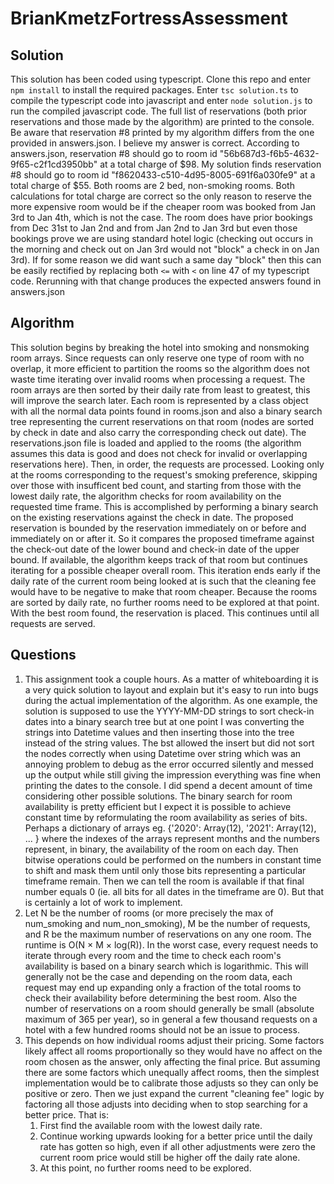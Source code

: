# BrianKmetzFortressAssessment

## Solution

This solution has been coded using typescript. Clone this repo and enter ```npm install``` to install the required packages. Enter ```tsc solution.ts``` to compile the typescript code into javascript and enter ```node solution.js``` to run the compiled javascript code. The full list of reservations (both prior reservations and those made by the algorithm) are printed to the console. Be aware that reservation #8 printed by my algorithm differs from the one provided in answers.json. I believe my answer is correct. According to answers.json, reservation #8 should go to room id "56b687d3-f6b5-4632-9f65-c2f1cd3950bb" at a total charge of $98. My solution finds reservation #8 should go to room id "f8620433-c510-4d95-8005-691f6a030fe9" at a total charge of $55. Both rooms are 2 bed, non-smoking rooms. Both calculations for total charge are correct so the only reason to reserve the more expensive room would be if the cheaper room was booked from Jan 3rd to Jan 4th, which is not the case. The room does have prior bookings from Dec 31st to Jan 2nd and from Jan 2nd to Jan 3rd but even those bookings prove we are using standard hotel logic (checking out occurs in the morning and check out on Jan 3rd would not "block" a check in on Jan 3rd). If for some reason we did want such a same day "block" then this can be easily rectified by replacing both ```<=``` with ```<``` on line 47 of my typescript code. Rerunning with that change produces the expected answers found in answers.json

## Algorithm

This solution begins by breaking the hotel into smoking and nonsmoking room arrays. Since requests can only reserve one type of room with no overlap, it more efficient to partition the rooms so the algorithm does not waste time iterating over invalid rooms when processing a request. The room arrays are then sorted by their daily rate from least to greatest, this will improve the search later. Each room is represented by a class object with all the normal data points found in rooms.json and also a binary search tree representing the current reservations on that room (nodes are sorted by check in date and also carry the corresponding check out date). The reservations.json file is loaded and applied to the rooms (the algorithm assumes this data is good and does not check for invalid or overlapping reservations here). Then, in order, the requests are processed. Looking only at the rooms corresponding to the request's smoking preference, skipping over those with insufficent bed count, and starting from those with the lowest daily rate, the algorithm checks for room availability on the requested time frame. This is accomplished by performing a binary search on the existing reservations against the check in date. The proposed reservation is bounded by the reservation immediately on or before and immediately on or after it. So it compares the proposed timeframe against the check-out date of the lower bound and check-in date of the upper bound. If available, the algorithm keeps track of that room but continues iterating for a possible cheaper overall room. This iteration ends early if the daily rate of the current room being looked at is such that the cleaning fee would have to be negative to make that room cheaper. Because the rooms are sorted by daily rate, no further rooms need to be explored at that point. With the best room found, the reservation is placed. This continues until all requests are served.

## Questions

1. This assignment took a couple hours. As a matter of whiteboarding it is a very quick solution to layout and explain but it's easy to run into bugs during the actual implementation of the algorithm. As one example, the solution is supposed to use the YYYY-MM-DD strings to sort check-in dates into a binary search tree but at one point I was converting the strings into Datetime values and then inserting those into the tree instead of the string values. The bst allowed the insert but did not sort the nodes correctly when using Datetime over string which was an annoying problem to debug as the error occurred silently and messed up the output while still giving the impression everything was fine when printing the dates to the console. I did spend a decent amount of time considering other possible solutions. The binary search for room availability is pretty efficient but I expect it is possible to achieve constant time by reformulating the room availability as series of bits. Perhaps a dictionary of arrays eg. {'2020': Array<Number>(12), '2021': Array<Number>(12), ... } where the indexes of the arrays represent months and the numbers represent, in binary, the availability of the room on each day. Then bitwise operations could be performed on the numbers in constant time to shift and mask them until only those bits representing a particular timeframe remain. Then we can tell the room is available if that final number equals 0 (ie. all bits for all dates in the timeframe are 0). But that is certainly a lot of work to implement.
1. Let N be the number of rooms (or more precisely the max of num_smoking and num_non_smoking), M be the number of requests, and R be the maximum number of reservations on any one room. The runtime is O(N × M × log(R)). In the worst case, every request needs to iterate through every room and the time to check each room's availability is based on a binary search which is logarithmic. This will generally not be the case and depending on the room data, each request may end up expanding only a fraction of the total rooms to check their availability before determining the best room. Also the number of reservations on a room should generally be small (absolute maximum of 365 per year), so in general a few thousand requests on a hotel with a few hundred rooms should not be an issue to process.
1. This depends on how individual rooms adjust their pricing. Some factors likely affect all rooms proportionally so they would have no affect on the room chosen as the answer, only affecting the final price. But assuming there are some factors which unequally affect rooms, then the simplest implementation would be to calibrate those adjusts so they can only be positive or zero. Then we just expand the current "cleaning fee" logic by factoring all those adjusts into deciding when to stop searching for a better price. That is:
    1. First find the available room with the lowest daily rate.
    1. Continue working upwards looking for a better price until the daily rate has gotten so high, even if all other adjustments were zero the current room price would still be higher off the daily rate alone.
    1. At this point, no further rooms need to be explored.
